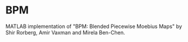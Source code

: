 # BPM
MATLAB implementation of "BPM: Blended Piecewise Moebius Maps" by Shir Rorberg, Amir Vaxman and Mirela Ben-Chen.
